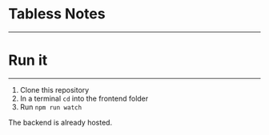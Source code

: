 # Tabless Notes
-----------------

# Run it
-----------------
1. Clone this repository
2. In a terminal ``cd`` into the frontend folder
3. Run ``npm run watch``

The backend is already hosted.